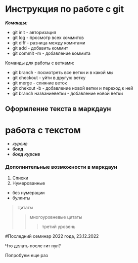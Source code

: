 # Инструкция по работе с git 

***Команды:*** 
- git init - авторизация 
- git log - просмотр всех коммитов 
- git diff - разница между комитами 
- git add - добавить коммит 
- git commit -m - добавление коммита 

Команды для работы с ветками: 
- git branch - посмотреть все ветки и в какой мы 
- git checkout - уйти в другую ветку 
- git merge - слияние веток 
- git chekout -b - добавление новой ветки и переход к ней 
- git branch названиеветки - добавление новой ветки 

## Оформление текста в маркдаун 
# работа с текстом
- *курсив*
- **болд**
- ***болд курсив***

### Дополнительные возможности в маркдаун 
1. Списки 
2. Нумерованные 
- без нумерации 
- буллиты 
> Цитаты 
>> многоуровневые цитаты 
>>> третий уровень 

#Последний семинар 2022 года, 23.12.2022


Что делать после гит пул?

Попробуем еще раз 
